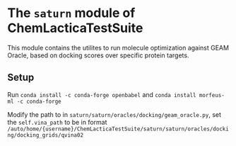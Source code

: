 # The `saturn` module of ChemLacticaTestSuite
This module contains the utilites to run molecule optimization against GEAM Oracle, based on docking scores over specific protein targets.

## Setup
Run `conda install -c conda-forge openbabel` and `conda install morfeus-ml -c conda-forge`

Modify the path to in `saturn/saturn/oracles/docking/geam_oracle.py`, set the
`self.vina_path` to be in format `/auto/home/{username}/ChemLacticaTestSuite/saturn/saturn/oracles/docking/docking_grids/qvina02`
